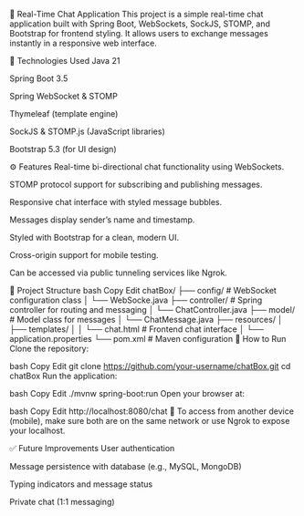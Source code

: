 💬 Real-Time Chat Application
This project is a simple real-time chat application built with Spring Boot, WebSockets, SockJS, STOMP, and Bootstrap for frontend styling. It allows users to exchange messages instantly in a responsive web interface.

🔧 Technologies Used
Java 21

Spring Boot 3.5

Spring WebSocket & STOMP

Thymeleaf (template engine)

SockJS & STOMP.js (JavaScript libraries)

Bootstrap 5.3 (for UI design)

⚙️ Features
Real-time bi-directional chat functionality using WebSockets.

STOMP protocol support for subscribing and publishing messages.

Responsive chat interface with styled message bubbles.

Messages display sender’s name and timestamp.

Styled with Bootstrap for a clean, modern UI.

Cross-origin support for mobile testing.

Can be accessed via public tunneling services like Ngrok.

📁 Project Structure
bash
Copy
Edit
chatBox/
├── config/                 # WebSocket configuration class
│   └── WebSocke.java
├── controller/             # Spring controller for routing and messaging
│   └── ChatController.java
├── model/                  # Model class for messages
│   └── ChatMessage.java
├── resources/
│   ├── templates/
│   │   └── chat.html       # Frontend chat interface
│   └── application.properties
└── pom.xml                 # Maven configuration
🚀 How to Run
Clone the repository:

bash
Copy
Edit
git clone https://github.com/your-username/chatBox.git
cd chatBox
Run the application:

bash
Copy
Edit
./mvnw spring-boot:run
Open your browser at:

bash
Copy
Edit
http://localhost:8080/chat
📱 To access from another device (mobile), make sure both are on the same network or use Ngrok to expose your localhost.

✅ Future Improvements
User authentication

Message persistence with database (e.g., MySQL, MongoDB)

Typing indicators and message status

Private chat (1:1 messaging)

